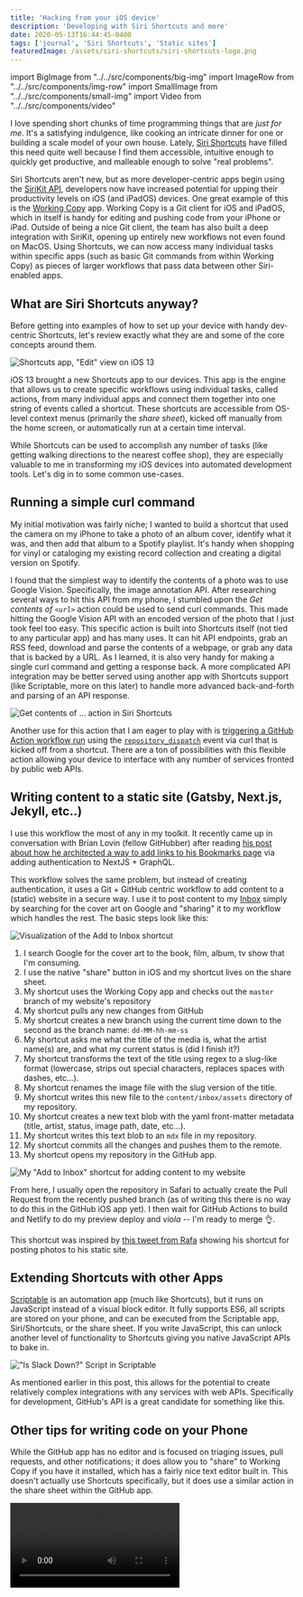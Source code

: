 ```yaml
---
title: 'Hacking from your iOS device'
description: 'Developing with Siri Shortcuts and more'
date: 2020-05-13T16:44:45-0400
tags: ['journal', 'Siri Shortcuts', 'Static sites']
featuredImage: /assets/siri-shortcuts/siri-shortcuts-logo.png
---
```


import BigImage from "../../src/components/big-img"
import ImageRow from "../../src/components/img-row"
import SmallImage from "../../src/components/small-img"
import Video from "../../src/components/video"

I love spending short chunks of time programming things that are _just for me_. It's a satisfying indulgence, like cooking an intricate dinner for one or building a scale model of your own house. Lately, [Siri Shortcuts](https://developer.apple.com/siri/) have filled this need quite well because I find them accessible, intuitive enough to quickly get productive, and malleable enough to solve "real problems".

Siri Shortcuts aren't new, but as more developer-centric apps begin using the [SiriKit API](https://developer.apple.com/documentation/sirikit), developers now have increased potential for upping their productivity levels on iOS (and iPadOS) devices. One great example of this is the [Working Copy](https://workingcopyapp.com/) app. Working Copy is a Git client for iOS and iPadOS, which in itself is handy for editing and pushing code from your iPhone or iPad. Outside of being a nice Git client, the team has also built a deep integration with SiriKit, opening up entirely new workflows not even found on MacOS. Using Shortcuts, we can now access many individual tasks within specific apps (such as basic Git commands from within Working Copy) as pieces of larger workflows that pass data between other Siri-enabled apps.

## What are Siri Shortcuts anyway?

Before getting into examples of how to set up your device with handy dev-centric Shortcuts, let's review exactly what they are and some of the core concepts around them.

<SmallImage>

![Shortcuts app, "Edit" view on iOS 13](/assets/siri-shortcuts/shortcuts-app.png)

</SmallImage>

iOS 13 brought a new Shortcuts app to our devices. This app is the engine that allows us to create specific workflows using individual tasks, called actions, from many individual apps and connect them together into one string of events called a shortcut. These shortcuts are accessible from OS-level context menus (primarily the _share sheet_), kicked off manually from the home screen, or automatically run at a certain time interval.

While Shortcuts can be used to accomplish any number of tasks (like getting walking directions to the nearest coffee shop), they are especially valuable to me in transforming my iOS devices into automated development tools. Let's dig in to some common use-cases.

## Running a simple curl command

My initial motivation was fairly niche; I wanted to build a shortcut that used the camera on my iPhone to take a photo of an album cover, identify what it was, and then add that album to a Spotify playlist. It's handy when shopping for vinyl or cataloging my existing record collection and creating a digital version on Spotify.

I found that the simplest way to identify the contents of a photo was to use Google Vision. Specifically, the image annotation API. After researching several ways to hit this API from my phone, I stumbled upon the _Get contents of `<url>`_ action could be used to send curl commands. This made hitting the Google Vision API with an encoded version of the photo that I just took feel too easy. This specific action is built into Shortcuts itself (not tied to any particular app) and has many uses. It can hit API endpoints, grab an RSS feed, download and parse the contents of a webpage, or grab any data that is backed by a URL. As I learned, it is also very handy for making a single curl command and getting a response back. A more complicated API integration may be better served using another app with Shortcuts support (like Scriptable, more on this later) to handle more advanced back-and-forth and parsing of an API response.

<SmallImage>

![Get contents of ... action in Siri Shortcuts](/assets/siri-shortcuts/get-contents-url.png)

</SmallImage>

Another use for this action that I am eager to play with is [triggering a GitHub Action workflow run](https://help.github.com/en/actions/configuring-and-managing-workflows/configuring-a-workflow#triggering-a-workflow-with-events) using the [`repository_dispatch`](https://developer.github.com/v3/repos/#create-a-repository-dispatch-event) event via curl that is kicked off from a shortcut. There are a ton of possibilities with this flexible action allowing your device to interface with any number of services fronted by public web APIs.

## Writing content to a static site (Gatsby, Next.js, Jekyll, etc..)

I use this workflow the most of any in my toolkit. It recently came up in conversation with Brian Lovin (fellow GitHubber) after reading [his post about how he architected a way to add links to his Bookmarks page](https://brianlovin.com/overthought/cookies-authenticate-next-js-apollo-graphql-requests) via adding authentication to NextJS + GraphQL.

This workflow solves the same problem, but instead of creating authentication, it uses a Git + GitHub centric workflow to add content to a (static) website in a secure way. I use it to post content to my [Inbox](/inbox) simply by searching for the cover art on Google and "sharing" it to my workflow which handles the rest. The basic steps look like this:

![Visualization of the Add to Inbox shortcut](/assets/siri-shortcuts/add-to-inbox-illo.png)

1. I search Google for the cover art to the book, film, album, tv show that I'm consuming.
2. I use the native "share" button in iOS and my shortcut lives on the share sheet.
3. My shortcut uses the Working Copy app and checks out the `master` branch of my website's repository
4. My shortcut pulls any new changes from GitHub
5. My shortcut creates a new branch using the current time down to the second as the branch name: `dd-MM-hh-mm-ss`
6. My shortcut asks me what the title of the media is, what the artist name(s) are, and what my current status is (did I finish it?)
7. My shortcut transforms the text of the title using regex to a slug-like format (lowercase, strips out special characters, replaces spaces with dashes, etc...).
8. My shortcut renames the image file with the slug version of the title.
9. My shortcut writes this new file to the `content/inbox/assets` directory of my repository.
10. My shortcut creates a new text blob with the yaml front-matter metadata (title, artist, status, image path, date, etc...).
11. My shortcut writes this text blob to an `mdx` file in my repository.
12. My shortcut commits all the changes and pushes them to the remote.
13. My shortcut opens my repository in the GitHub app.

<SmallImage>

![My "Add to Inbox" shortcut for adding content to my website](/assets/siri-shortcuts/add-to-inbox.png)

</SmallImage>

From here, I usually open the repository in Safari to actually create the Pull Request from the recently pushed branch (as of writing this there is no way to do this in the GitHub iOS app yet). I then wait for GitHub Actions to build and Netlify to do my preview deploy and _viola_ -- I'm ready to merge 👌.

This shortcut was inspired by [this tweet from Rafa](https://twitter.com/rafahari/status/1239682156919762946?s=21) showing his shortcut for posting photos to his static site.

## Extending Shortcuts with other Apps

[Scriptable](https://scriptable.app) is an automation app (much like Shortcuts), but it runs on JavaScript instead of a visual block editor. It fully supports ES6, all scripts are stored on your phone, and can be executed from the Scriptable app, Siri/Shortcuts, or the share sheet. If you write JavaScript, this can unlock another level of functionality to Shortcuts giving you native JavaScript APIs to bake in.

<SmallImage>

!["Is Slack Down?" Script in Scriptable](/assets/siri-shortcuts/scriptable.png)

</SmallImage>

As mentioned earlier in this post, this allows for the potential to create relatively complex integrations with any services with web APIs. Specifically for development, GitHub's API is a great candidate for something like this.

## Other tips for writing code on your Phone

While the GitHub app has no editor and is focused on triaging issues, pull requests, and other notifications; it does allow you to "share" to Working Copy if you have it installed, which has a fairly nice text editor built in. This doesn't actually use Shortcuts specifically, but it does use a similar action in the share sheet within the GitHub app.

<SmallImage>

<Video src="/assets/siri-shortcuts/working-copy-to-gh.mp4" alt="Video showing sharing between GitHub iOS app and Working Copy iOS app" />

</SmallImage>
